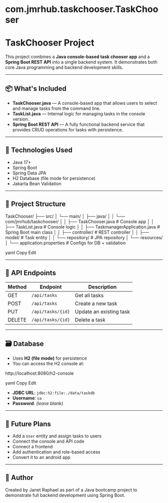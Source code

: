 # com.jmrhub.taskchooser.TaskChooser
# TaskChooser Project

This project combines a **Java console-based task chooser app** and a **Spring Boot REST API** into a single backend system. It demonstrates both core Java programming and backend development skills.

---

## 📦 What's Included

- **TaskChooser.java** — A console-based app that allows users to select and manage tasks from the command line.
- **TaskList.java** — Internal logic for managing tasks in the console version.
- **Spring Boot REST API** — A fully functional backend service that provides CRUD operations for tasks with persistence.

---

## 🧰 Technologies Used

- Java 17+
- Spring Boot
- Spring Data JPA
- H2 Database (file mode for persistence)
- Jakarta Bean Validation

---

## 📁 Project Structure

TaskChooser/
├── src/
│ └── main/
│ ├── java/
│ │ └── com/jmrhub/taskchooser/
│ │ ├── TaskChooser.java # Console app
│ │ ├── TaskList.java # Console logic
│ │ ├── TaskmanagerApplication.java # Spring Boot main class
│ │ ├── controller/ # REST controller
│ │ ├── model/ # Task entity
│ │ └── repository/ # JPA repository
│ └── resources/
│ └── application.properties # Configs for DB + validation

yaml
Copy
Edit

---

## 🧪 API Endpoints

| Method | Endpoint           | Description              |
|--------|--------------------|--------------------------|
| GET    | `/api/tasks`       | Get all tasks            |
| POST   | `/api/tasks`       | Create a new task        |
| PUT    | `/api/tasks/{id}`  | Update an existing task  |
| DELETE | `/api/tasks/{id}`  | Delete a task            |

---

## 🗃️ Database

- Uses **H2 (file mode)** for persistence
- You can access the H2 console at:

http://localhost:8080/h2-console

yaml
Copy
Edit

- **JDBC URL**: `jdbc:h2:file:./data/taskdb`
- **Username**: `sa`
- **Password**: *(leave blank)*

---

## 🧠 Future Plans

- Add a `User` entity and assign tasks to users
- Connect the console and API code
- Connect a frontend 
- Add authentication and role-based access
- Convert it to an android app

---

## 🙌 Author

Created by Janet Raphael as part of a Java bootcamp project to demonstrate full backend development using Spring Boot.